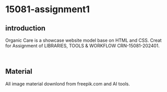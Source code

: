 # 15081-assignment1
## introduction
<p>Organic Care is a showcase website model base on HTML and CSS. Creat for Assignment of LIBRARIES, TOOLS & WORKFLOW CRN-15081-202401.</p>
<br>

## Material
<p>All image material downlond from freepik.com and AI tools.</p>
